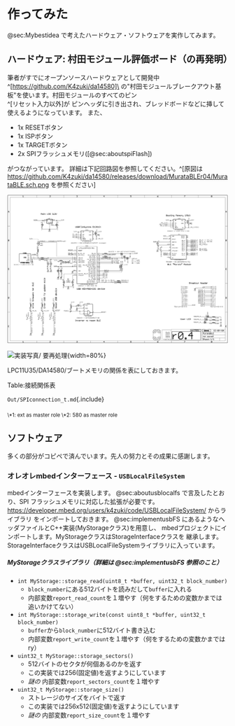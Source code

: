
# 作ってみた
@sec:Mybestidea で考えたハードウェア・ソフトウェアを実作してみます。

## ハードウェア: 村田モジュール評価ボード（の再発明）
<!-- ###マイクロSD風モジュール基板 -->
筆者がすでにオープンソースハードウェアとして開発中^[https://github.com/K4zuki/da14580]\
 の"村田モジュールブレークアウト基板"を使います。村田モジュールのすべてのピン\
^[リセット入力以外]が
ピンヘッダに引き出され、ブレッドボードなどに挿して使えるようになっています。
また、

* 1x RESETボタン
* 1x ISPボタン
* 1x TARGETボタン
* 2x SPIフラッシュメモリ([@sec:aboutspiFlash])
<!-- * 1x OTP書き込み電圧入力ピン -->

がつながっています。
詳細は下記回路図を参照してください。^[原図は
https://github.com/K4zuki/da14580/releases/download/MurataBLEr04/MurataBLE.sch.png
を参照ください]

![回路図](images/MurataBLE.sch.png)

![実装写真/ _要再処理_ ](images/MurataBLE.brd.png){width=80%}

LPC11U35/DA14580/ブートメモリの関係を表にしておきます。

Table:接続関係表

`Out/SPIconnection_t.md`{.include}

<sub>
\*1: ext as master role
\*2: 580 as master role
</sub>

<!-- ###マザーボード _TBC_
#### 'リビジョン0.1' {.unnumbered}
LPC11U35マイコンとマイクロSDソケットが2個載ったマザーボード的な基板を作ります。
マイクロSDソケットは実際にマイクロSDカードを挿すためのものと、先述の"村田モジュール基板"のためのもので2個載ります。
`リビジョン0.1`はマイクロSDモジュールとの接続部で誤解していたので動かないことがわかりました。
誤解は解けたので`リビジョン0.2`として作り直す予定です。

#### 回路図 {.unnumbered}
`リビジョン0.2`の回路図を示します。

![リビジョン0.2回路図](images/MurataMicroMBr02.sch.png){#MBsch width=80%}

大きく分けると

* USB電源
    * LPC11U35/マイクロSDカード/"村田モジュール基板"用の3.3V電源レギュレータ
* マイクロSDソケット2個
    * マイクロSDカードと村田モジュール基板それぞれ1つずつ
* 書き込み電圧生成回路
    * 村田モジュールのOTPにアプリケーションを焼くときにピンヘッダをショートさせる
* リセット/ISP/ターゲット書込みトリガボタン
    * リセットボタンでLPC11U35をリセット
        * ISPを押しながらリセットするとLPC11U35がファームウェア書込みモードになります
    * ターゲット書込みボタン
* SWD10コネクタ

#### 実装面図 {.unnumbered}
同じく実装面図です。

![リビジョン0.2実装図](images/MurataMicroMBr02.brd.png){#MBbrd width=80%}

#### BOM {.unnumbered}
部品リストです。

`./Out/MurataMicroMB_b.md`{.include} -->

## ソフトウェア
多くの部分がコピペで済んでいます。先人の努力とその成果に感謝します。

### オレオレmbedインターフェース - `USBLocalFileSystem`
mbedインターフェースを実装します。 @sec:aboutusblocalfs で言及したとおり、SPI
フラッシュメモリに対応した拡張が必要です。
https://developer.mbed.org/users/k4zuki/code/USBLocalFileSystem/ からライブラリ
をインポートしておきます。
@sec:implementusbFS にあるようなヘッダファイルとC++実装(MyStorageクラス)を用意し、
mbedプロジェクトにインポートします。MyStorageクラスはStorageInterfaceクラスを
継承します。StorageInterfaceクラスはUSBLocalFileSystemライブラリに入っています。

##### MyStorageクラスライブラリ（詳細は @sec:implementusbFS 参照のこと）
* `int MyStorage::storage_read(uint8_t *buffer, uint32_t block_number)`
    * `block_number`にある512バイトを読みだして`buffer`に入れる
    * 内部変数`report_read_count`を１増やす（何をするための変数かまでは追いかけてない）
* `int MyStorage::storage_write(const uint8_t *buffer, uint32_t block_number)`
    * `buffer`から`block_number`に512バイト書き込む
    * 内部変数`report_write_count`を１増やす（何をするための変数かまではry）
* `uint32_t MyStorage::storage_sectors()`
    * 512バイトのセクタが何個あるのかを返す
    * この実装では256(固定値)を返すようにしています
    * _謎の_ 内部変数`report_sectors_count`を１増やす
* `uint32_t MyStorage::storage_size()`
    * ストレージのサイズをバイトで返す
    * この実装では256x512(固定値)を返すようにしています
    * _謎の_ 内部変数`report_size_count`を１増やす


<!--
### USB CDC/MSC/HID複合デバイス
このUSBCDC/MSC/HIDコンポジットデバイスライブラリとそれに付随するマイクロSDカードドライバは、
va009039^[https://developer.mbed.org/users/va009039/]氏の成果によるものです。
 -->
<!--
### `DA14580`セカンダリブートローダ
```
DA1458X_SDK
  `- 5.0.3
      `- utilities
          `- secondary_bootloader
              |- secondary_bootloader.uvproj
              |- secondary_bootloader.uvopt
              |- secondary_bootloader.uvprojx
              |- secondary_bootloader.uvoptx
              |- bootloader2.ini (*)
              |- bootloader2.sct (*)
              |- out
              |- src
              |   |- bootloader.c (*)
              |   |- crc16.c
              |   |- crc32.c
              |   |- main.c
              |   |- spi_commands.c
              |   |- sw_aes.c
              |   |- timer.c
              |   |- uart.c
              |   `- uart_booter.c
              |- includes
              |   |- bootloader.h (*)
              |   |- os_port.h
              |   |- sw_aes.h
              |   |- uart.h
              |   |- user_periph_setup.h (*)
              |   |- os_int.h
              |   |- spi_commands.h
              |   |- timer.h
              |   `- uart_booter.h (*)
              `- startup
                  |- bootloader.sct (*)
                  |- startup_CMSDK_CM0.s
                  |- sysram.ini (*)
                  `- system_CMSDK.c
```
Dialog社SDK5ソースツリーのセカンダリブートローダサンプルは最初からSPIフラッシュからブートするようになっているのでピン配と`#define`定義をいくつか変更します。

- `bootloader2.ini` [@lst:bootloader_ini]
- `bootloader2.sct` [@lst:bootloader_sct]
- `user_periph_setup.h`
```{.c}
#define SPI_GPIO_PORT   GPIO_PORT_0
#define SPI_CS_PIN      GPIO_PIN_2
#define SPI_CLK_PIN     GPIO_PIN_6
#define SPI_DO_PIN      GPIO_PIN_7
#define SPI_DI_PIN      GPIO_PIN_3
```
- `bootloader.h`
```{.c}
#define AES_ENCRYPTED_IMAGE_SUPPORTED 0
#define SUPPORT_AN_B_001
#undef ALLOW_NO_HEADER
```
- `uart_booter.h`
```{.c}
#define SYSRAM_COPY_BASE_ADDRESS 0x20000000
```
- `bootloader.c` L.221付近
```{.c}
SpiFlashRead(SYSRAM_COPY_BASE_ADDRESS, (unsigned long)AN001_...
.            ^^^^^^^^^^^^^^^^^^^^^^^^
```

+-------------------------------------------------------------------------+
|Listing: "spi\\\_commands.c(抜粋)"                                       |
|```{#lst:spi_commands_c .c}                                              |
|GPIO_ConfigurePin( GPIO_PORT_1, GPIO_PIN_0, OUTPUT, PID_SPI_EN,  true  );|
|GPIO_ConfigurePin( GPIO_PORT_0, GPIO_PIN_5, OUTPUT, PID_SPI_CLK, false );|
|GPIO_ConfigurePin( GPIO_PORT_0, GPIO_PIN_4, OUTPUT, PID_SPI_DO,  false );|
|GPIO_ConfigurePin( GPIO_PORT_0, GPIO_PIN_7, INPUT,  PID_SPI_DI,  false );|
|```                                                                      |
+-------------------------------------------------------------------------+

ビルドされたファイルを自動的にバイナリに再変換するように設定をいじります。
`Alt + F7` で設定ウィンドウを開き、

- `User`タブ
    - `After Build/Rebuild`
        - `Run #1`にチェックを入れる
            - `User Command`欄に以下のとおり書き込みます：

```{.sh}
fromelf --bin --output out/loader.bin out/secondary_bootloader.axf
.       ^^^^^^^^^^^^^^
```

+-------------------------------------------------------------------------------+
|_`--bin`と`--output`はダッシュ記号が2個必要です。1個のままだとコンパイル時に\  |
|警告が出ます。_                                                                |
+-------------------------------------------------------------------------------+

`loader.bin`を固定値配列として11U35の
-->
